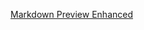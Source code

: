 [Markdown Preview Enhanced](https://shd101wyy.github.io/markdown-preview-enhanced/#/zh-tw/installation)
